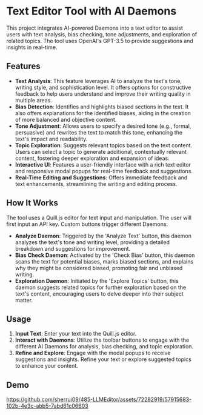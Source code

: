 # Text Editor Tool with AI Daemons

This project integrates AI-powered Daemons into a text editor to assist users with text analysis, bias checking, tone adjustments, and exploration of related topics. The tool uses OpenAI's GPT-3.5 to provide suggestions and insights in real-time.

## Features

- **Text Analysis**: This feature leverages AI to analyze the text's tone, writing style, and sophistication level. It offers options for constructive feedback to help users understand and improve their writing quality in multiple areas.
- **Bias Detection**: Identifies and highlights biased sections in the text. It also offers explanations for the identified biases, aiding in the creation of more balanced and objective content.
- **Tone Adjustment**: Allows users to specify a desired tone (e.g., formal, persuasive) and rewrites the text to match this tone, enhancing the text's impact and readability.
- **Topic Exploration**: Suggests relevant topics based on the text content. Users can select a topic to generate additional, contextually relevant content, fostering deeper exploration and expansion of ideas.
- **Interactive UI**: Features a user-friendly interface with a rich text editor and responsive modal popups for real-time feedback and suggestions.
- **Real-Time Editing and Suggestions**: Offers immediate feedback and text enhancements, streamlining the writing and editing process.


## How It Works

The tool uses a Quill.js editor for text input and manipulation. The user will first input an API key. Custom buttons trigger different Daemons:

- **Analyze Daemon**: Triggered by the 'Analyze Text' button, this daemon analyzes the text's tone and writing level, providing a detailed breakdown and suggestions for improvement.
- **Bias Check Daemon**: Activated by the 'Check Bias' button, this daemon scans the text for potential biases, marks biased sections, and explains why they might be considered biased, promoting fair and unbiased writing.
- **Exploration Daemon**: Initiated by the 'Explore Topics' button, this daemon suggests related topics for further exploration based on the text's content, encouraging users to delve deeper into their subject matter.

## Usage

1. **Input Text**: Enter your text into the Quill.js editor.
2. **Interact with Daemons**: Utilize the toolbar buttons to engage with the different AI Daemons for analysis, bias checking, and topic exploration.
3. **Refine and Explore**: Engage with the modal popups to receive suggestions and insights. Refine your text or explore suggested topics to enhance your content.

## Demo


https://github.com/sherrui09/485-LLMEditor/assets/72282919/57915683-102b-4e3c-abb5-7abd61c06603

